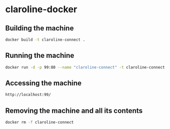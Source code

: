 # claroline-docker

## Building the machine
```bash
docker build -t claroline-connect .
```
## Running the machine
```bash
docker run -d -p 99:80 --name "claroline-connect" -t claroline-connect
```

## Accessing the machine
```bash
http://localhost:99/
```

## Removing the machine and all its contents
```bash
docker rm -f claroline-connect
```
